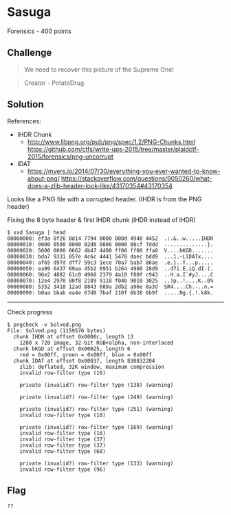 # Sasuga
Forensics - 400 points

## Challenge 
> We need to recover this picture of the Supreme One!

> Creator - PotatoDrug


## Solution

References:

- IHDR Chunk
	- http://www.libpng.org/pub/png/spec/1.2/PNG-Chunks.html
https://github.com/ctfs/write-ups-2015/tree/master/plaidctf-2015/forensics/png-uncorrupt
- IDAT
	- https://myers.io/2014/07/30/everything-you-ever-wanted-to-know-about-png/
https://stackoverflow.com/questions/9050260/what-does-a-zlib-header-look-like/43170354#43170354



Looks like a PNG file with a corrupted header. (IHDR is from the PNG header)

Fixing the 8 byte header & first IHDR chunk (lHDR instead of IHDR)

	$ xxd Sasuga | head
	00000000: ef3a 8f26 0d14 7794 0000 000d 4948 4452  .:.&..w.....IHDR
	00000010: 0000 0500 0000 02d0 0806 0000 00cf 7ddd  ..............}.
	00000020: 5600 0000 0662 4b47 4400 ff00 ff00 ffa0  V....bKGD.......
	00000030: bda7 9331 857e 4c6c 4441 5478 daec bdd9  ...1.~LlDATx....
	00000040: af65 d97d dff7 59c3 1ece 70a7 bab7 86ae  .e.}..Y...p.....
	00000050: ea99 6437 69aa 45b2 6951 b264 4980 28d9  ..d7i.E.iQ.dI.(.
	00000060: 96e2 4882 61c0 4960 2379 4a10 f80f c943  ..H.a.I`#yJ....C
	00000070: 12e4 2970 80f8 2189 9118 f04b 9010 3025  ..)p..!....K..0%
	00000080: 5352 3418 12ad 8843 689a 2db2 a96e 8a3d  SR4....Ch.-..n.=
	00000090: b0aa bbab ea4e 67d8 7baf 210f 6b38 6b9f  .....Ng.{.!.k8k.

---

Check progress


	$ pngcheck -v Solved.png 
	File: Solved.png (1159576 bytes)
	  chunk IHDR at offset 0x0000c, length 13
	    1280 x 720 image, 32-bit RGB+alpha, non-interlaced
	  chunk bKGD at offset 0x00025, length 6
	    red = 0x00ff, green = 0x00ff, blue = 0x00ff
	  chunk IDAT at offset 0x00037, length 830832204
	    zlib: deflated, 32K window, maximum compression
	    invalid row-filter type (10)

	    private (invalid?) row-filter type (138) (warning)

	    private (invalid?) row-filter type (249) (warning)

	    private (invalid?) row-filter type (251) (warning)
	    invalid row-filter type (10)

	    private (invalid?) row-filter type (169) (warning)
	    invalid row-filter type (16)
	    invalid row-filter type (37)
	    invalid row-filter type (37)
	    invalid row-filter type (68)

	    private (invalid?) row-filter type (133) (warning)
	    invalid row-filter type (96)


## Flag

	??